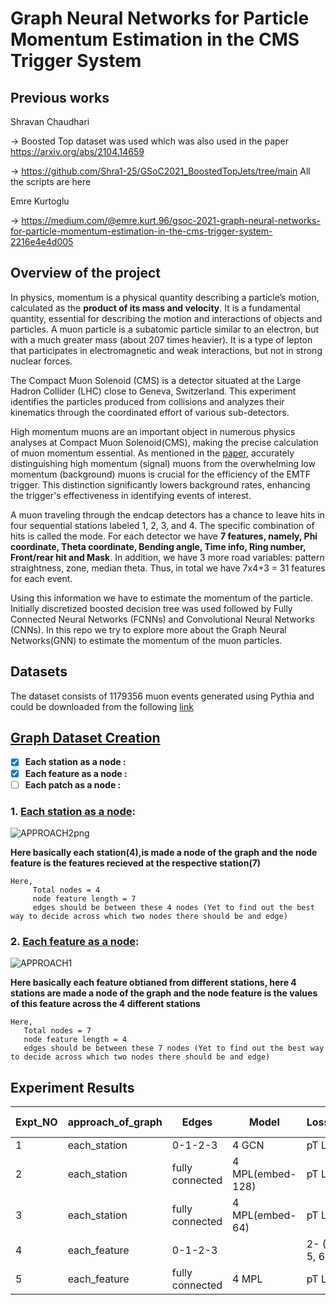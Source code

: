 # Graph Neural Networks for Particle Momentum Estimation in the CMS Trigger System


## Previous works

Shravan Chaudhari 


 -> Boosted Top dataset was used which was also used in the paper https://arxiv.org/abs/2104.14659

 
 -> https://github.com/Shra1-25/GSoC2021_BoostedTopJets/tree/main All the scripts are here

Emre Kurtoglu


 -> https://medium.com/@emre.kurt.96/gsoc-2021-graph-neural-networks-for-particle-momentum-estimation-in-the-cms-trigger-system-2216e4e4d005

## Overview of the project

In physics, momentum is a physical quantity describing a particle’s motion, calculated as the **product of its mass and velocity**. It is a fundamental quantity, essential for describing
the motion and interactions of objects and particles. A muon particle is a subatomic particle similar to an electron, but with a much greater mass (about 207 times heavier). It is a type of lepton that participates in electromagnetic and weak interactions, but not in strong nuclear forces.


The Compact Muon Solenoid (CMS) is a detector situated at the Large Hadron Collider (LHC) close to Geneva, Switzerland. This experiment identifies the particles produced from collisions and analyzes their kinematics through the coordinated effort of various sub-detectors.


High momentum muons are an important object in numerous physics analyses at Compact Muon Solenoid(CMS), making the precise calculation of muon momentum essential. As mentioned in the [paper](https://iopscience.iop.org/article/10.1088/1742-6596/1085/4/042042), accurately distinguishing high momentum (signal) muons from the overwhelming low momentum (background) muons is crucial for the efficiency of the EMTF trigger. This distinction significantly lowers background rates, enhancing the trigger's effectiveness in identifying events of interest.


A muon traveling through the endcap detectors has a chance to leave hits in four sequential stations labeled 1, 2, 3, and 4. The specific combination of hits is called the mode. For each detector we have **7 features, namely, Phi coordinate, Theta coordinate, Bending angle, Time info, Ring number, Front/rear hit and Mask**. In addition, we have 3 more road variables: pattern straightness, zone, median theta. Thus, in total we have 7x4+3 = 31 features for each event.


Using this information we have to estimate the momentum of the particle. Initially discretized boosted decision tree was used followed by Fully Connected Neural Networks (FCNNs) and Convolutional Neural Networks (CNNs). In this repo we try to explore more about the Graph Neural Networks(GNN) to estimate the momentum of the muon particles.

## Datasets

The dataset consists of 1179356 muon events generated using Pythia and could be downloaded from the following [link](https://www.kaggle.com/datasets/ekurtoglu/cms-dataset)


## [Graph Dataset Creation](https://github.com/Vishak-Bhat30/GSoC_24_GNN_For_Momentum/blob/main/Graph_creation)

- [x] **Each station as a node :** 
- [x] **Each feature as a node :**
- [ ] **Each patch as a node :**

### 1. [Each station as a node](https://github.com/Vishak-Bhat30/GSoC_24_GNN_For_Momentum/blob/main/Graph_creation/Converting_to_graphs_eachstation_node.ipynb):
![APPROACH2png](https://github.com/Vishak-Bhat30/GSoC_24_GNN_For_Momentum/assets/102585626/ae9ea64e-a429-4a0e-a1b1-518868fc0558)

**Here basically each station(4),is made a node of the graph and the node feature is the features recieved at the respective station(7)**
    
    Here,
         Total nodes = 4
         node feature length = 7
         edges should be between these 4 nodes (Yet to find out the best way to decide across which two nodes there should be and edge)


### 2. [Each feature as a node](https://github.com/Vishak-Bhat30/GSoC_24_GNN_For_Momentum/blob/main/Graph_creation/Converting_to_graphs_eachfeature_node.ipynb):
![APPROACH1](https://github.com/Vishak-Bhat30/GSoC_24_GNN_For_Momentum/assets/102585626/1f295249-6a9f-4e28-9b2e-0ddb6d6a7e0e)


**Here basically each feature obtianed from different stations, here 4 stations are made a node of the graph and the node feature is the values of this feature across the 4 different stations**

    Here,
       Total nodes = 7
       node feature length = 4
       edges should be between these 7 nodes (Yet to find out the best way to decide across which two nodes there should be and edge)


## Experiment Results

| Expt_NO | approach_of_graph  | Edges                    | Model                | Loss_fnc | loss | MAE  | Accuracy | F1 Score | Notebook |
|---------|---------------------|--------------------------|----------------------|----------|------|------|----------|----------|----------|
| 1       | each_station        | 0-1-2-3                  | 4 GCN                | pT Loss  | 3.83 | 43.21| 80.18    | 0.167    | [link](https://github.com/Vishak-Bhat30/GSoC_24_GNN_For_Momentum/blob/main/Models/Eachstation_node/v2_A1/eachstation_node_v2.ipynb)     |
| 2       | each_station        | fully connected          | 4 MPL(embed-128)     | pT Loss  | 1.364| 15.82| 96.02    | 0.5529   | [link](https://github.com/Vishak-Bhat30/GSoC_24_GNN_For_Momentum/blob/main/Models/Eachstation_node/v3_A1/eachstation_node_v3.ipynb)     |
| 3       | each_station        | fully connected          | 4 MPL(embed-64)      | pT Loss  |      |      |          |          | [link](https://github.com/Vishak-Bhat30/GSoC_24_GNN_For_Momentum/blob/main/Models/Eachstation_node/v4_A1/eachstation_node_v4.ipynb)     |
| 4       | each_feature        | 0-1-2-3 || 2- (0,4, 5, 6)| 4 GCN                | pT Loss  | 4.38 | 45.33| 80.81    | 0.14     | [link](https://github.com/Vishak-Bhat30/GSoC_24_GNN_For_Momentum/blob/main/Models/Eachfeature_node/v1_A2/eachfeature_node_v1.ipynb)     |
| 5       | each_feature        | fully connected          | 4 MPL                | pT Loss  |      |      |          |          | [link](https://github.com/Vishak-Bhat30/GSoC_24_GNN_For_Momentum/blob/main/Models/Eachfeature_node/v2_A2/eachfeature_node_v2.ipynb)     |


